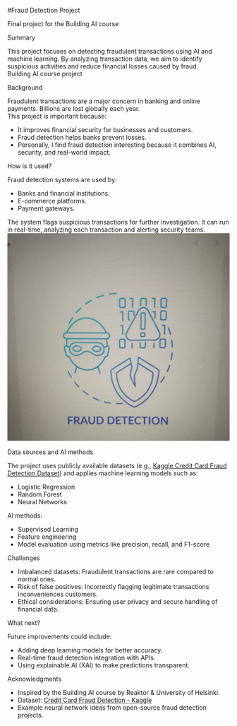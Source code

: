 #Fraud Detection Project

Final project for the Building AI course

 Summary

This project focuses on detecting fraudulent transactions using AI and machine learning. By analyzing transaction data, we aim to identify suspicious activities and reduce financial losses caused by fraud.  
Building AI course project

 Background

Fraudulent transactions are a major concern in banking and online payments. Billions are lost globally each year.  
This project is important because:  
* It improves financial security for businesses and customers.  
* Fraud detection helps banks prevent losses.  
* Personally, I find fraud detection interesting because it combines AI, security, and real-world impact.

 How is it used?

Fraud detection systems are used by:
* Banks and financial institutions.
* E-commerce platforms.
* Payment gateways.

The system flags suspicious transactions for further investigation. It can run in real-time, analyzing each transaction and alerting security teams.
![image of a fraud detection](/photo_2025-07-30_07-27-31.jpg)

Data sources and AI methods

The project uses publicly available datasets (e.g., [Kaggle Credit Card Fraud Detection Dataset](https://www.kaggle.com/mlg-ulb/creditcardfraud)) and applies machine learning models such as:
* Logistic Regression
* Random Forest
* Neural Networks

AI methods:  
- Supervised Learning  
- Feature engineering  
- Model evaluation using metrics like precision, recall, and F1-score  

Challenges

* Imbalanced datasets: Fraudulent transactions are rare compared to normal ones.  
* Risk of false positives: Incorrectly flagging legitimate transactions inconveniences customers.  
* Ethical considerations: Ensuring user privacy and secure handling of financial data.

What next?

Future improvements could include:  
* Adding deep learning models for better accuracy.  
* Real-time fraud detection integration with APIs.  
* Using explainable AI (XAI) to make predictions transparent.

 Acknowledgments

* Inspired by the Building AI course by Reaktor & University of Helsinki.  
* Dataset: [Credit Card Fraud Detection - Kaggle](https://www.kaggle.com/mlg-ulb/creditcardfraud)  
* Example neural network ideas from open-source fraud detection projects.  
